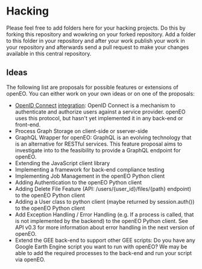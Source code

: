 # Hacking

Please feel free to add folders here for your hacking projects. Do this by forking this repository and wowkring on your forked repository. Add a folder to this folder in your repository and after your work publish your work in your repository and afterwards send a pull request to make your changes available in this central repository.

## Ideas

The following list are proposals for possible features or extensions of openEO. You can either work on your own ideas or on one of the proposals: 

* [OpenID Connect](https://openid.net/connect/) [integration](https://open-eo.github.io/openeo-api/v/0.3.0/apireference/index.html#/Authentication/get_credentials_oidc): OpenID Connect is a mechanism to authenticate and authorize users against a service provider. openEO uses this protocol, but hasn't yet implemented it in any back-end or front-end. 
* Process Graph Storage on client-side or sserver-side
* GraphQL Wrapper for openEO: GraphQL is an evolving technology that is an alternative for RESTful services. This feature proposal aims to investigate into to the feasibility to provide a GraphQL endpoint for openEO.
* Extending the JavaScript client library
* Implementing a framework for back-end compliance testing
* Implementing Job Management in the openEO Python client
* Adding Authentication to the openEO Python client
* Adding Delete File Feature (API: /users/{user_id}/files/{path} endpoint) to the openEO Python client
* Adding a User class to python client (maybe returned by session.auth()) to the openEO Python client
* Add Exception Handling / Error Handling (e.g. If a process is called, that is not implemented by the backend) to the openEO Python client. See API v0.3 for more information about error handling in the next version of openEO.
* Extend the GEE back-end to support other GEE scripts: Do you have any Google Earth Engine script you want to run with openEO? We may be able to add the required processes to the back-end and run your script via openEO.
